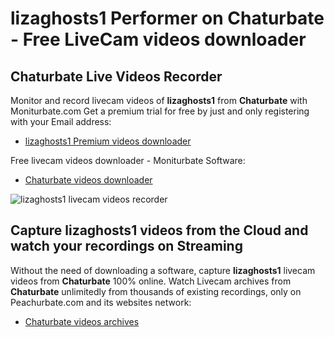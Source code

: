 # lizaghosts1 Performer on Chaturbate - Free LiveCam videos downloader

## Chaturbate Live Videos Recorder

Monitor and record livecam videos of **lizaghosts1** from **Chaturbate** with Moniturbate.com
Get a premium trial for free by just and only registering with your Email address:
* [lizaghosts1 Premium videos downloader](https://moniturbate.com/request-demo-licence-key.html)

Free livecam videos downloader - Moniturbate Software:
* [Chaturbate videos downloader](https://moniturbate.com/moniturbate-download-software.html)

![lizaghosts1 livecam videos recorder](https://peachurnet.com/templates/moniturbate-software.png)


## Capture lizaghosts1 videos from the Cloud and watch your recordings on Streaming

Without the need of downloading a software, capture **lizaghosts1** livecam videos from **Chaturbate** 100% online.
Watch Livecam archives from **Chaturbate** unlimitedly from thousands of existing recordings, only on Peachurbate.com and its websites network:
* [Chaturbate videos archives](https://peachurnet.com/)